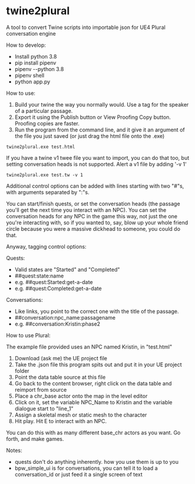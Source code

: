 # twine2plural
A tool to convert Twine scripts into importable json for UE4 Plural conversation engine

How to develop:
- Install python 3.8
- pip install pipenv
- pipenv --python 3.8
- pipenv shell
- python app.py 

How to use:
1. Build your twine the way you normally would. Use a tag for the speaker of a particular passage.
2. Export it using the Publish button or View Proofing Copy button. Proofing copies are faster.
3. Run the program from the command line, and it give it an argument of the file you just saved (or just drag the html file onto the .exe)

`twine2plural.exe test.html`

If you have a twine v1 twee file you want to import, you can do that too, but setting conversation heads is not supported. Alert a v1 file by adding '-v 1'

`twine2plural.exe test.tw -v 1`

Additional control options can be added with lines starting with two "#"s, with arguments separated by ":"s.

You can start/finish quests, or set the conversation heads (the passage you'll get the next time you interact with an NPC). You can set the conversation heads for any NPC in the game this way, not just the one you're interacting with, so if you wanted to, say, blow up your whole friend circle because you were a massive dickhead to someone, you could do that.

Anyway, tagging control options:

Quests:
- Valid states are "Started" and "Completed"
- ##quest:state:name
- e.g. ##quest:Started:get-a-date
- e.g. ##quest:Completed:get-a-date

Conversations:
- Like links, you point to the correct one with the title of the passage.
- ##conversation:npc_name:passagename
- e.g. ##conversation:Kristin:phase2 

How to use Plural:

The example file provided uses an NPC named Kristin, in "test.html"

1. Download (ask me) the UE project file
2. Take the .json file this program spits out and put it in your UE project folder
3. Point the data table source at this file
4. Go back to the content browser, right click on the data table and reimport from source
5. Place a chr_base actor onto the map in the level editor
6. Click on it, set the variable NPC_Name to Kristin and the variable dialogue start to "line_1"
7. Assign a skeletal mesh or static mesh to the character
8. Hit play. Hit E to interact with an NPC.

You can do this with as many different base_chr actors as you want. Go forth, and make games.

Notes:
- quests don't do anything inherently. how you use them is up to you
- bpw_simple_ui is for conversations, you can tell it to load a conversation_id or just feed it a single screen of text
